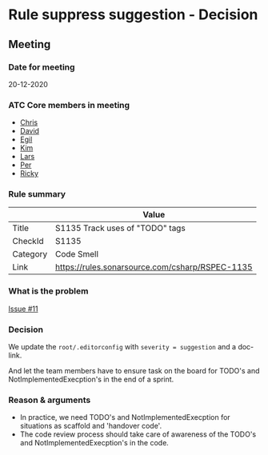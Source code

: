 # Rule suppress suggestion - Decision

## Meeting

### Date for meeting

20-12-2020

### ATC Core members in meeting

* [Chris](https://github.com/orgs/atc-net/people/christianhelle)
* [David](https://github.com/orgs/atc-net/people/davidkallesen)
* [Egil](https://github.com/orgs/atc-net/people/egil)
* [Kim](https://github.com/orgs/atc-net/people/kimlundjohansen)
* [Lars](https://github.com/orgs/atc-net/people/LarsSkovslund)
* [Per](https://github.com/orgs/atc-net/people/perkops)
* [Ricky](https://github.com/orgs/atc-net/people/rickykaare)

### Rule summary

|             | Value |
| ----------- |------------------------------------------------|
| Title       | S1135 Track uses of "TODO" tags |
| CheckId     | S1135 |
| Category    | Code Smell |
| Link        | https://rules.sonarsource.com/csharp/RSPEC-1135 |

### What is the problem

[Issue #11](https://github.com/atc-net/atc-coding-rules/issues/11)

### Decision

We update the `root/.editorconfig` with `severity = suggestion` and a doc-link.

And let the team members have to ensure task on the board for TODO's and NotImplementedExecption's
in the end of a sprint.

### Reason & arguments

* In practice, we need TODO's and NotImplementedExecption for situations as scaffold and 'handover code'.
* The code review process should take care of awareness of the TODO's and NotImplementedExecption's in the code.
